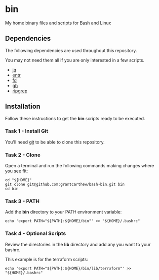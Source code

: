 # bin

My home binary files and scripts for Bash and Linux

## Dependencies

The following dependencies are used throughout this repository.

You may not need them all if you are only interested in a few scripts.

- [jq](https://github.com/jqlang/jq)
- [entr](https://github.com/eradman/entr)
- [fd](https://github.com/sharkdp/fd)
- [gh](https://cli.github.com/)
- [ripgrep](https://github.com/BurntSushi/ripgrep)

## Installation

Follow these instructions to get the **bin** scripts ready to be executed.

### Task 1 - Install Git

You'll need [git](https://git-scm.com/docs/git-checkout) to be able to clone this repository.

### Task 2 - Clone

Open a terminal and run the following commands making changes where you see fit:

```shell
cd "${HOME}"
git clone git@github.com:grantcarthew/bash-bin.git bin
cd bin
```

### Task 3 - PATH

Add the **bin** directory to your PATH environment variable:

```shell
echo 'export PATH="${PATH}:${HOME}/bin"' >> "${HOME}/.bashrc"
```

### Task 4 - Optional Scripts

Review the directories in the **lib** directory and add any you want to your bashrc.

This example is for the terraform scripts:

```shell
echo 'export PATH="${PATH}:${HOME}/bin/lib/terraform"' >> "${HOME}/.bashrc"
```